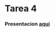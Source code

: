 # Tarea 4

### Presentacion [aquí](https://docs.google.com/presentation/d/15yy--Esf5WsmXe6wmWKcZwlMvhnmo2VrGd4dpEoZAG0/edit?usp=sharing)
